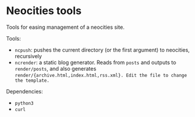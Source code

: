 # Neocities tools

Tools for easing management of a neocities site.

Tools:
- ```ncpush```: pushes the current directory (or the first argument) to neocities, recursively
- ```ncrender```: a static blog generator. Reads from ```posts``` and outputs to ```render/posts```, and also generates ```render/{archive.html,index.html,rss.xml}. Edit the file to change the template.```

Dependencies:
- ```python3```
- ```curl```
